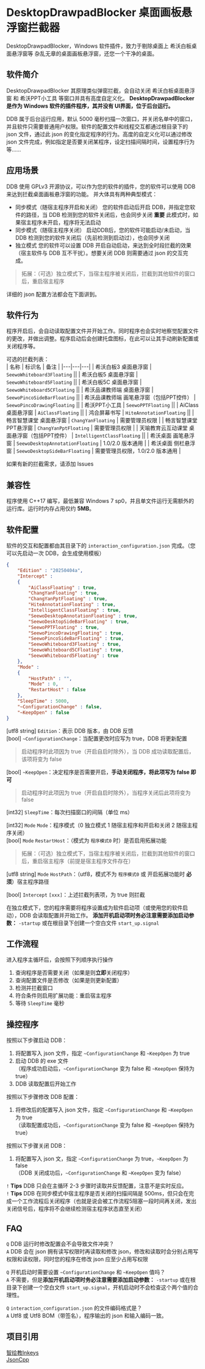 # DesktopDrawpadBlocker 桌面画板悬浮窗拦截器
DesktopDrawpadBlocker，Windows 软件插件，致力于剔除桌面上 希沃白板桌面悬浮窗等 杂乱无章的桌面画板悬浮窗，还您一个干净的桌面。

## 软件简介
DesktopDrawpadBlocker 其原理类似弹窗拦截，会自动关闭 希沃白板桌面悬浮窗 和 希沃PPT小工具 等窗口并具有高度自定义化。
**DesktopDrawpadBlocker 是作为 Windows 软件的插件程序，其并没有 UI界面，位于后台运行。**  

DDB 属于后台运行应用，默认 5000 毫秒扫描一次窗口，并关闭名单中的窗口，并且软件只需要普通用户权限。软件的配置文件和线程交互都通过根目录下的 json 文件，通过此 json 的变化指定程序的行为。高度的自定义化可以通过修改 json 文件完成，例如指定是否要关闭某程序，设定扫描间隔时间，设置程序行为等……

## 应用场景
DDB 使用 GPLv3 开源协议，可以作为您的软件的插件，您的软件可以使用 DDB 来达到拦截桌面画板悬浮窗的功能。
并大体具有两种典型模式：
- 同步模式（随宿主程序开启和关闭）
  您的软件启动后开启 DDB，并指定您软件的路径，当 DDB 检测到您的软件关闭后，也会同步关闭
  **重要** 此模式时，如果宿主程序未开启，程序将无法启动  
- 同步模式（随宿主程序关闭）
  启动DDB后，您的软件可能启动/未启动，当 DDB 检测到您的软件关闭后（先前检测到启动过），也会同步关闭
- 独立模式
  您的软件可以设置 DDB 开启自动启动，来达到全时段拦截的效果（宿主软件与 DDB 互不干扰）。想要关闭 DDB 则需要通过 json 的交互完成。
> 拓展：（可选）独立模式下，当宿主程序被关闭后，拦截到其他软件的窗口后，重启宿主程序

详细的 json 配置方法都会在下面讲到。

## 软件行为
程序开启后，会自动读取配置文件并开始工作。同时程序也会实时地察觉配置文件的更改，并做出调整。程序启动后会创建托盘图标，在此可以让其手动刷新配置或关闭程序等。

可选的拦截列表：  
| 名称 | 标识名 | 备注 |
|---|---|---|
| 希沃白板3 桌面悬浮窗 | `SeewoWhiteboard3Floating` ||
| 希沃白板5 桌面悬浮窗 | `SeewoWhiteboard5Floating` ||
| 希沃白板5C 桌面悬浮窗 | `SeewoWhiteboard5CFloating` ||
| 希沃品课教师端 桌面悬浮窗 | `SeewoPincoSideBarFloating` ||
| 希沃品课教师端 画笔悬浮窗（包括PPT控件） | `SeewoPincoDrawingFloating` ||
| 希沃PPT小工具 | `SeewoPPTFloating` ||
| AiClass 桌面悬浮窗 | `AiClassFloating` ||
| 鸿合屏幕书写 | `HiteAnnotationFloating` ||
| 畅言智慧课堂 桌面悬浮窗 | `ChangYanFloating` | 需要管理员权限 |
| 畅言智慧课堂 PPT悬浮窗 | `ChangYanPptFloating` | 需要管理员权限 |
| 天喻教育云互动课堂 桌面悬浮窗（包括PPT控件） | `IntelligentClassFloating` ||
| 希沃桌面 画笔悬浮窗 | `SeewoDesktopAnnotationFloating` | 1.0/2.0 版本通用 |
| 希沃桌面 侧栏悬浮窗 | `SeewoDesktopSideBarFloating` | 需要管理员权限，1.0/2.0 版本通用 |

如果有新的拦截需求，请添加 Issues

## 兼容性
程序使用 C++17 编写，最低兼容 Windows 7 sp0，并且单文件运行无需额外的运行库。运行时内存占用仅约 **5MB**。

## 软件配置
软件的交互和配置都由其目录下的 `interaction_configuration.json` 完成。（您可以先启动一次 DDB，会生成使用模板）

```json
{
	"Edition" : "20250404a",
	"Intercept" : 
	{
		"AiClassFloating" : true,
		"ChangYanFloating" : true,
		"ChangYanPptFloating" : true,
		"HiteAnnotationFloating" : true,
		"IntelligentClassFloating" : true,
		"SeewoDesktopAnnotationFloating" : true,
		"SeewoDesktopSideBarFloating" : true,
		"SeewoPPTFloating" : true,
		"SeewoPincoDrawingFloating" : true,
		"SeewoPincoSideBarFloating" : true,
		"SeewoWhiteboard3Floating" : true,
		"SeewoWhiteboard5CFloating" : true,
		"SeewoWhiteboard5Floating" : true
	},
	"Mode" : 
	{
		"HostPath" : "",
		"Mode" : 0,
		"RestartHost" : false
	},
	"SleepTime" : 5000,
	"~ConfigurationChange" : false,
	"~KeepOpen" : false
}
```

[utf8 string] `Edition`：表示 DDB 版本，由 DDB 反馈  
[bool] `~ConfigurationChange`：当配置更改时应写为 true，DDB 将更新配置  
> 启动程序时此项因为 true（开启自启时除外），当 DDB 成功读取配置后，该项将变为 false

[bool] `~KeepOpen`：决定程序是否需要开启，**手动关闭程序，将此项写为 false 即可**  
> 启动程序时此项因为 true（开启自启时除外），当程序关闭后此项将变为 false

[int32] `SleepTime`：每次扫描窗口的间隔（单位 ms）  

[int32] `Mode` `Mode`：程序模式（0 独立模式 1 随宿主程序和开启和关闭 2 随宿主程序关闭）  
[bool] `Mode` `RestartHost`：（模式为 `程序模式0` 时）是否启用拓展功能  
> 拓展：（可选）独立模式下，当宿主程序被关闭后，拦截到其他软件的窗口后，重启宿主程序（前提是宿主程序文件存在）   

[utf8 string] `Mode` `HostPath`：（utf8，模式不为 `程序模式0` 或 开启拓展功能时 **必须**）宿主程序路径  

[bool] `Intercept` `[xxx]`：上述拦截列表项，为 true 则拦截

在独立模式下，您的程序需要将程序设置成为软件启动项（或使用您的软件启动），DDB 会读取配置并开始工作。
**添加开机启动项时务必注意需要添加启动参数：** `-startup` 或在根目录下创建一个空白文件 `start_up.signal`

## 工作流程

进入程序主循环后，会按照下列顺序执行操作

1. 查询程序是否需要关闭（如果是则**立即**关闭程序）
2. 查询配置文件是否修改（如果是则更新配置）
3. 检测并拦截窗口
4. 符合条件则启用扩展功能：重启宿主程序
5. 等待 `SleepTime` 毫秒

## 操控程序

按照以下步骤启动 DDB：

1. 将配置写入 json 文件，指定 `~ConfigurationChange` 和 `~KeepOpen` 为 true
2. 启动 DDB 的 exe 文件  
（程序成功启动后，`~ConfigurationChange` 变为 false 和 `~KeepOpen` 保持为 true）
3. DDB 读取配置后开始工作

按照以下步骤修改 DDB 配置：

1. 将修改后的配置写入 json 文件，指定 `~ConfigurationChange` 和 `~KeepOpen` 为 true  
（读取配置成功后，`~ConfigurationChange` 变为 false 和 `~KeepOpen` 保持为 true）

按照以下步骤关闭 DDB：

1. 将配置写入 json 文，指定 `~ConfigurationChange` 为 true，`~KeepOpen` 为 false  
（DDB 关闭成功后，`~ConfigurationChange` 和 `~KeepOpen` 变为 false）

`!` **Tips** DDB 只会在主循环 2-3 步骤时读取并反馈配置，注意不是实时反应。  
`!` **Tips** DDB 在同步模式中宿主程序是否关闭的扫描间隔是 500ms，但只会在完成一个工作流程后关闭程序（也就是说会被工作流程5阻塞一段时间再关闭，发出关闭信号后，程序将不会继续检测宿主程序状态直至关闭）

## FAQ

`Q` DDB 运行时修改配置会不会导致文件冲突？  
`A` DDB 会在 json 拥有读写权限时再读取和修改 json，修改和读取时会分别占用写权限和读权限，同时您的程序在修改 json 应至少占用写权限  

`Q` 开机启动时需要设置 `~ConfigurationChange` 和 `~KeepOpen` 值吗？  
`A` 不需要，但是**添加开机启动项时务必注意需要添加启动参数：** `-startup` 或在根目录下创建一个空白文件 `start_up.signal`，开机启动时不会检查这个两个值的合理性。 

`Q` `interaction_configuration.json` 的文件编码格式是？  
`A` Utf8 或 Utf8 BOM（带签名），程序输出的 json 和输入编码一致。   

## 项目引用
[智绘教Inkeys](https://github.com/Alan-CRL/Intelligent-Drawing-Teaching)  
[JsonCpp](https://github.com/open-source-parsers/jsoncpp)  
